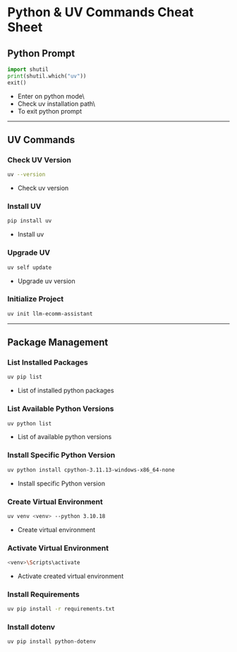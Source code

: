 # Python & UV Commands Cheat Sheet

## Python Prompt

``` python
import shutil
print(shutil.which("uv"))
exit()
```

-   Enter on python mode\
-   Check uv installation path\
-   To exit python prompt

------------------------------------------------------------------------

## UV Commands

### Check UV Version

``` bash
uv --version
```

-   Check uv version

### Install UV

``` bash
pip install uv
```

-   Install uv

### Upgrade UV

``` bash
uv self update
```

-   Upgrade uv version

### Initialize Project

``` bash
uv init llm-ecomm-assistant
```

------------------------------------------------------------------------

## Package Management

### List Installed Packages

``` bash
uv pip list
```

-   List of installed python packages

### List Available Python Versions

``` bash
uv python list
```

-   List of available python versions

### Install Specific Python Version

``` bash
uv python install cpython-3.11.13-windows-x86_64-none
```

-   Install specific Python version

### Create Virtual Environment

``` bash
uv venv <venv> --python 3.10.18
```

-   Create virtual environment

### Activate Virtual Environment

``` bash
<venv>\Scripts\activate
```

-   Activate created virtual environment

### Install Requirements

``` bash
uv pip install -r requirements.txt
```

### Install dotenv

``` bash
uv pip install python-dotenv
```
